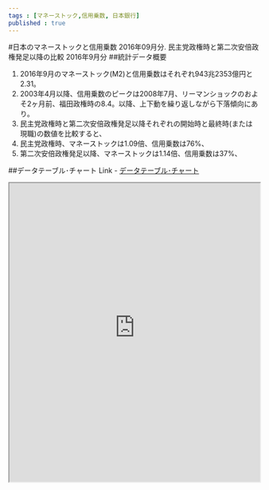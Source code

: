 ```yaml
--- 
tags : [マネーストック,信用乗数, 日本銀行] 
published : true
---
```

#日本のマネーストックと信用乗数 2016年09月分. 民主党政権時と第二次安倍政権発足以降の比較 2016年9月分
##統計データ概要
1. 2016年9月のマネーストック(M2)と信用乗数はそれぞれ943兆2353億円と2.31。
1. 2003年4月以降、信用乗数のピークは2008年7月、リーマンショックのおよそ2ヶ月前、福田政権時の8.4。以降、上下動を繰り返しながら下落傾向にあり。
1. 民主党政権時と第二次安倍政権発足以降それぞれの開始時と最終時(または現職)の数値を比較すると、
1. 民主党政権時、マネーストックは1.09倍、信用乗数は76%、
1. 第二次安倍政権発足以降、マネーストックは1.14倍、信用乗数は37%、

	
##データテーブル･チャート
Link - [データテーブル･チャート](http://knowledgevault.saecanet.com/charts/am-consulting.co.jp-20161014160129.html)
<iframe src="http://knowledgevault.saecanet.com/charts/am-consulting.co.jp-20161014160129.html" width="100%" height="600px"></iframe>